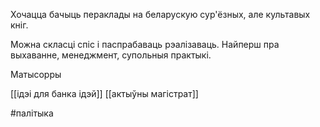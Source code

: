 Хочацца бачыць пераклады на беларускую сур'ёзных, але культавых кніг.

Можна скласці спіс і паспрабаваць рэалізаваць. Найперш пра выхаванне, менеджмент, супольныя практыкі.

Матысорры

[[ідэі для банка ідэй]]
[[актыўны магістрат]]

#палітыка